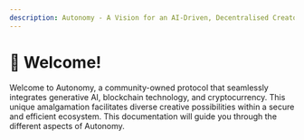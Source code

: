 ```yaml
---
description: Autonomy - A Vision for an AI-Driven, Decentralised Creator Economy
---
```


# 🙏 Welcome!

Welcome to Autonomy, a community-owned protocol that seamlessly integrates generative AI, blockchain technology, and cryptocurrency. This unique amalgamation facilitates diverse creative possibilities within a secure and efficient ecosystem. This documentation will guide you through the different aspects of Autonomy.
